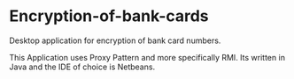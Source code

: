 # Encryption-of-bank-cards
Desktop application for encryption of bank card numbers.

This Application uses Proxy Pattern and more specifically RMI. Its written in Java and the IDE of choice is Netbeans.
